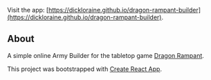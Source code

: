 Visit the app: [https://dickloraine.github.io/dragon-rampant-builder](https://dickloraine.github.io/dragon-rampant-builder).

## About

A simple online Army Builder for the tabletop game [Dragon Rampant](https://ospreypublishing.com/dragon-rampant).


This project was bootstrapped with [Create React App](https://github.com/facebook/create-react-app).
